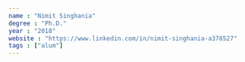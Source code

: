 ```yaml
---
name : "Nimit Singhania"
degree : "Ph.D."
year : "2018"
website : "https://www.linkedin.com/in/nimit-singhania-a378527"
tags : ["alum"]
---
```

